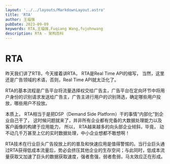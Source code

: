 ```yaml
---
layout: '../../layouts/MarkdownLayout.astro'
title: 'RTA'
author: 王福强
pubDate: 2023-09-09
keywords: RTA,王福强,Fuqiang Wang,fujohnwang
description: RTA - 架构百科
---
```


# RTA

昨天我们讲了RTB，今天接着讲RTA， RTA是Real Time API的缩写， 当然，这里还是广告领域的术语，否则，Real Time API就太泛化了。

RTA的基本流程是广告平台将流量选择权交给广告主，广告平台在定向环节中将用户身份的识别请求发送给广告主，广告主进行用户的识别筛选，确定哪些用户投放，哪些用户不投放。

本质上， RTA相当于是把DSP（Demand Side Platform）干的事情“内部化”到企业自己干了， 这时候问题就来了，并非所有企业都有完备的大数据处理能力以及客户画像的构建于应用能力， 所以， RTA越来越多的向头部企业倾斜，毕竟， 动不动几千万甚至上亿的实时数据处理，中小企业想都不敢想啊！

RTA技术在行业巨头广告投放上的的普及和快速应用是值得警惕的。当行业巨头通过RTA获得低成本流量后，势必会挤压其他企业的生存空间；与此同时，低成本流量获取又加速了巨头的数据获取速度，强者愈强，弱者愈弱，马太效应正在形成。
